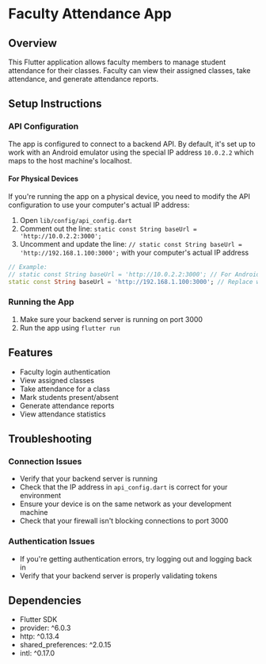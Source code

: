 # Faculty Attendance App

## Overview
This Flutter application allows faculty members to manage student attendance for their classes. Faculty can view their assigned classes, take attendance, and generate attendance reports.

## Setup Instructions

### API Configuration
The app is configured to connect to a backend API. By default, it's set up to work with an Android emulator using the special IP address `10.0.2.2` which maps to the host machine's localhost.

#### For Physical Devices
If you're running the app on a physical device, you need to modify the API configuration to use your computer's actual IP address:

1. Open `lib/config/api_config.dart`
2. Comment out the line: `static const String baseUrl = 'http://10.0.2.2:3000';`
3. Uncomment and update the line: `// static const String baseUrl = 'http://192.168.1.100:3000';` with your computer's actual IP address

```dart
// Example:
// static const String baseUrl = 'http://10.0.2.2:3000'; // For Android emulator
static const String baseUrl = 'http://192.168.1.100:3000'; // Replace with your actual IP
```

### Running the App
1. Make sure your backend server is running on port 3000
2. Run the app using `flutter run`

## Features
- Faculty login authentication
- View assigned classes
- Take attendance for a class
- Mark students present/absent
- Generate attendance reports
- View attendance statistics

## Troubleshooting

### Connection Issues
- Verify that your backend server is running
- Check that the IP address in `api_config.dart` is correct for your environment
- Ensure your device is on the same network as your development machine
- Check that your firewall isn't blocking connections to port 3000

### Authentication Issues
- If you're getting authentication errors, try logging out and logging back in
- Verify that your backend server is properly validating tokens

## Dependencies
- Flutter SDK
- provider: ^6.0.3
- http: ^0.13.4
- shared_preferences: ^2.0.15
- intl: ^0.17.0